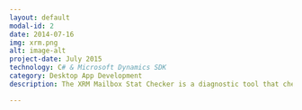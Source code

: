 ```yaml
---
layout: default
modal-id: 2
date: 2014-07-16
img: xrm.png
alt: image-alt
project-date: July 2015
technology: C# & Microsoft Dynamics SDK
category: Desktop App Development
description: The XRM Mailbox Stat Checker is a diagnostic tool that checks the status of Microsoft Dynamics CRM mailboxes. Mailbox Stat Checker also enables and approves emails and mailboxes at the press of a button. <a href="http://brianjvarley.github.io/XRM-Mailbox-Stat-Checker/">Check out the project page here </a>.

---
```

